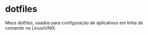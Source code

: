 # dotfiles

Meus dotfiles, usados para configuração de aplicativos em linha de comando no Linux/UNIX.
